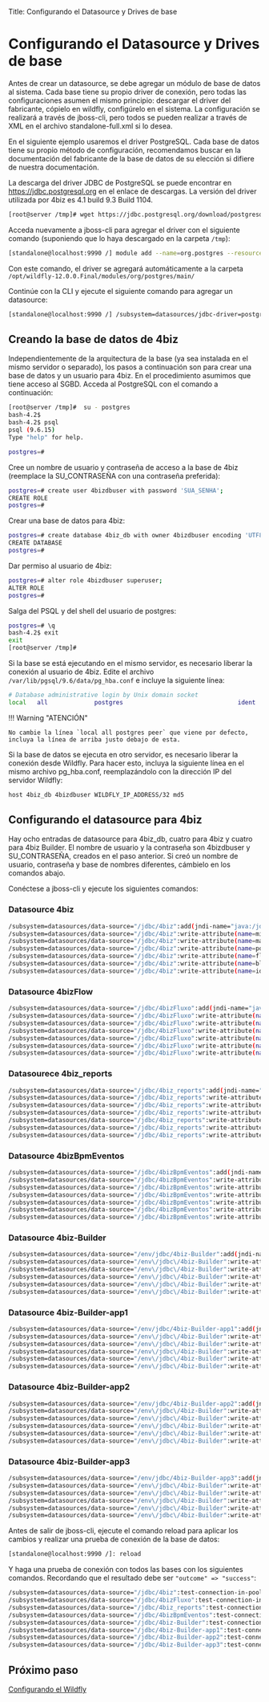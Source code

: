 Title: Configurando el Datasource y Drives de base

# Configurando el Datasource y Drives de base

Antes de crear un datasource, se debe agregar un módulo de base de datos al sistema. Cada base tiene su propio driver de conexión, pero todas las configuraciones asumen el mismo principio: descargar el driver del fabricante, cópielo en wildfly, configúrelo en el sistema. La configuración se realizará a través de jboss-cli, pero todos se pueden realizar a través de XML en el archivo standalone-full.xml si lo desea.

En el siguiente ejemplo usaremos el driver PostgreSQL. Cada base de datos tiene su propio método de configuración, recomendamos buscar en la documentación del fabricante de la base de datos de su elección si difiere de nuestra documentación.

La descarga del driver JDBC de PostgreSQL se puede encontrar en https://jdbc.postgresql.org en el enlace de descargas. La versión del driver utilizada por 4biz es 4.1 build 9.3 Build 1104.

```sh
[root@server /tmp]# wget https://jdbc.postgresql.org/download/postgresql-9.3-1104.jdbc41.jar
```

Acceda nuevamente a jboss-cli para agregar el driver con el siguiente comando (suponiendo que lo haya descargado en la carpeta `/tmp`):

```sh
[standalone@localhost:9990 /] module add --name=org.postgres --resources=/tmp/postgresql-9.3-1104.jdbc41.jar --dependencies=javax.api,javax.transaction.api
```

Con este comando, el driver se agregará automáticamente a la carpeta `/opt/wildfly-12.0.0.Final/modules/org/postgres/main/`

Continúe con la CLI y ejecute el siguiente comando para agregar un datasource:

```sh
[standalone@localhost:9990 /] /subsystem=datasources/jdbc-driver=postgres:add(driver-name="postgres",driver-module-name="org.postgres",driver-xa-datasource-class-name=org.postgresql.xa.PGXADataSource
```

## Creando la base de datos de 4biz

Independientemente de la arquitectura de la base (ya sea instalada en el mismo servidor o separado), los pasos a continuación son para crear una base de datos y un usuario para 4biz. En el procedimiento asumimos que tiene acceso al SGBD. Acceda al PostgreSQL con el comando a continuación:

```sh
[root@server /tmp]#  su - postgres
bash-4.2$
bash-4.2$ psql
psql (9.6.15)
Type "help" for help.

postgres=#
```
Cree un nombre de usuario y contraseña de acceso a la base de 4biz (reemplace la SU_CONTRASEÑA con una contraseña preferida):

```sh
postgres=# create user 4bizdbuser with password 'SUA_SENHA';
CREATE ROLE
postgres=#
```
Crear una base de datos para 4biz:

```sh
postgres=# create database 4biz_db with owner 4bizdbuser encoding 'UTF8' tablespace pg_default;
CREATE DATABASE
postgres=#
```
Dar permiso al usuario de 4biz:

```sh
postgres=# alter role 4bizdbuser superuser;
ALTER ROLE
postgres=#
```

Salga del PSQL y del shell del usuario de postgres:

```sh
postgres=# \q
bash-4.2$ exit
exit
[root@server /tmp]#
```
Si la base se está ejecutando en el mismo servidor, es necesario liberar la conexión al usuario de 4biz. Edite el archivo  `/var/lib/pgsql/9.6/data/pg_hba.conf` e incluye la siguiente línea:

```sh
# Database administrative login by Unix domain socket
local   all             postgres                                ident
```
!!! Warning "ATENCIÓN"

    No cambie la línea `local all postgres peer` que viene por defecto, incluya la línea de arriba justo debajo de esta.


Si la base de datos se ejecuta en otro servidor, es necesario liberar la conexión desde Wildfly. Para hacer esto, incluya la siguiente línea en el mismo archivo pg_hba.conf, reemplazándolo con la dirección IP del servidor Wildfly:

```sh
host 4biz_db 4bizdbuser WILDFLY_IP_ADDRESS/32 md5

```

## Configurando el datasource para 4biz

Hay ocho entradas de datasource para 4biz_db, cuatro para 4biz y cuatro para 4biz Builder. El nombre de usuario y la contraseña son 4bizdbuser y SU_CONTRASEÑA, creados en el paso anterior. Si creó un nombre de usuario, contraseña y base de nombres diferentes, cámbielo en los comandos abajo.

Conéctese a jboss-cli y ejecute los siguientes comandos:

### Datasource 4biz

```sh
/subsystem=datasources/data-source="/jdbc/4biz":add(jndi-name="java:/jdbc/4biz",driver-name="postgres",connection-url="jdbc:postgresql://pgdata.4biz.com:5432/4biz_db",user-name="4bizdbuser",password="exemplo123",driver-class="org.postgresql.Driver", enabled=true, use-java-context=true)
/subsystem=datasources/data-source="/jdbc/4biz":write-attribute(name=min-pool-size,value=10)
/subsystem=datasources/data-source="/jdbc/4biz":write-attribute(name=max-pool-size,value=300)
/subsystem=datasources/data-source="/jdbc/4biz":write-attribute(name=pool-prefill,value=true)
/subsystem=datasources/data-source="/jdbc/4biz":write-attribute(name=flush-strategy,value=FailingConnectionOnly)
/subsystem=datasources/data-source="/jdbc/4biz":write-attribute(name=blocking-timeout-wait-millis,value=60000)
/subsystem=datasources/data-source="/jdbc/4biz":write-attribute(name=idle-timeout-minutes,value=5)
```

### Datasource 4bizFlow

```sh
/subsystem=datasources/data-source="/jdbc/4bizFluxo":add(jndi-name="java:/jdbc/4bizFluxo",driver-name="postgres",connection-url="jdbc:postgresql://pgdata.4biz.com:5432/4biz_db",user-name="4bizdbuser",password="exemplo123",driver-class="org.postgresql.Driver", enabled=true, use-java-context=true)
/subsystem=datasources/data-source="/jdbc/4bizFluxo":write-attribute(name=min-pool-size,value=10)
/subsystem=datasources/data-source="/jdbc/4bizFluxo":write-attribute(name=max-pool-size,value=300)
/subsystem=datasources/data-source="/jdbc/4bizFluxo":write-attribute(name=pool-prefill,value=true)
/subsystem=datasources/data-source="/jdbc/4bizFluxo":write-attribute(name=flush-strategy,value=FailingConnectionOnly)
/subsystem=datasources/data-source="/jdbc/4bizFluxo":write-attribute(name=blocking-timeout-wait-millis,value=60000)
/subsystem=datasources/data-source="/jdbc/4bizFluxo":write-attribute(name=idle-timeout-minutes,value=5)
```

### Datasourece 4biz_reports

```sh
/subsystem=datasources/data-source="/jdbc/4biz_reports":add(jndi-name="java:/jdbc/4biz_reports",driver-name="postgres",connection-url="jdbc:postgresql://pgdata.4biz.com:5432/4biz_db",user-name="4bizdbuser",password="exemplo123",driver-class="org.postgresql.Driver", enabled=true, use-java-context=true)
/subsystem=datasources/data-source="/jdbc/4biz_reports":write-attribute(name=min-pool-size,value=10)
/subsystem=datasources/data-source="/jdbc/4biz_reports":write-attribute(name=max-pool-size,value=300)
/subsystem=datasources/data-source="/jdbc/4biz_reports":write-attribute(name=pool-prefill,value=true)
/subsystem=datasources/data-source="/jdbc/4biz_reports":write-attribute(name=flush-strategy,value=FailingConnectionOnly)
/subsystem=datasources/data-source="/jdbc/4biz_reports":write-attribute(name=blocking-timeout-wait-millis,value=60000)
/subsystem=datasources/data-source="/jdbc/4biz_reports":write-attribute(name=idle-timeout-minutes,value=5)
```

### Datasource 4bizBpmEventos

```sh
/subsystem=datasources/data-source="/jdbc/4bizBpmEventos":add(jndi-name="java:/jdbc/4bizBpmEventos",driver-name="postgres",connection-url="jdbc:postgresql://pgdata.4biz.com:5432/4biz_db",user-name="4bizdbuser",password="exemplo123",driver-class="org.postgresql.Driver", enabled=true, use-java-context=true)
/subsystem=datasources/data-source="/jdbc/4bizBpmEventos":write-attribute(name=min-pool-size,value=10)
/subsystem=datasources/data-source="/jdbc/4bizBpmEventos":write-attribute(name=max-pool-size,value=300)
/subsystem=datasources/data-source="/jdbc/4bizBpmEventos":write-attribute(name=pool-prefill,value=true)
/subsystem=datasources/data-source="/jdbc/4bizBpmEventos":write-attribute(name=flush-strategy,value=FailingConnectionOnly)
/subsystem=datasources/data-source="/jdbc/4bizBpmEventos":write-attribute(name=blocking-timeout-wait-millis,value=60000)
/subsystem=datasources/data-source="/jdbc/4bizBpmEventos":write-attribute(name=idle-timeout-minutes,value=5
```

### Datasource 4biz-Builder

```sh
/subsystem=datasources/data-source="/env/jdbc/4biz-Builder":add(jndi-name="java:/env/jdbc/4biz-Builder",driver-name="postgres",connection-url="jdbc:postgresql://pgdata.4biz.com:5432/4biz_db",user-name="4bizdbuser",password="exemplo123",driver-class="org.postgresql.Driver", enabled=true, use-java-context=true)
/subsystem=datasources/data-source="/env\/jdbc\/4biz-Builder":write-attribute(name=min-pool-size,value=10)
/subsystem=datasources/data-source="/env\/jdbc\/4biz-Builder":write-attribute(name=max-pool-size,value=300)
/subsystem=datasources/data-source="/env\/jdbc\/4biz-Builder":write-attribute(name=pool-prefill,value=true)
/subsystem=datasources/data-source="/env\/jdbc\/4biz-Builder":write-attribute(name=flush-strategy,value=FailingConnectionOnly)
/subsystem=datasources/data-source="/env\/jdbc\/4biz-Builder":write-attribute(name=blocking-timeout-wait-millis,value=60000)#
```

### Datasource 4biz-Builder-app1

```sh
/subsystem=datasources/data-source="/env/jdbc/4biz-Builder-app1":add(jndi-name="java:/env/jdbc/4biz-Builder-app1",driver-name="postgres",connection-url="jdbc:postgresql://pgdata.4biz.com:5432/4biz_db",user-name="4bizdbuser",password="exemplo123",driver-class="org.postgresql.Driver", enabled=true, use-java-context=true)
/subsystem=datasources/data-source="/env\/jdbc\/4biz-Builder":write-attribute(name=min-pool-size,value=10)
/subsystem=datasources/data-source="/env\/jdbc\/4biz-Builder":write-attribute(name=max-pool-size,value=300)
/subsystem=datasources/data-source="/env\/jdbc\/4biz-Builder":write-attribute(name=pool-prefill,value=true)
/subsystem=datasources/data-source="/env\/jdbc\/4biz-Builder":write-attribute(name=flush-strategy,value=FailingConnectionOnly)
/subsystem=datasources/data-source="/env\/jdbc\/4biz-Builder":write-attribute(name=blocking-timeout-wait-millis,value=60000)
```

### Datasource 4biz-Builder-app2

```sh
/subsystem=datasources/data-source="/env/jdbc/4biz-Builder-app2":add(jndi-name="java:/env/jdbc/4biz-Builder-app2",driver-name="postgres",connection-url="jdbc:postgresql://pgdata.4biz.com:5432/4biz_db",user-name="4bizdbuser",password="exemplo123",driver-class="org.postgresql.Driver", enabled=true, use-java-context=true)
/subsystem=datasources/data-source="/env\/jdbc\/4biz-Builder":write-attribute(name=min-pool-size,value=10)
/subsystem=datasources/data-source="/env\/jdbc\/4biz-Builder":write-attribute(name=max-pool-size,value=300)
/subsystem=datasources/data-source="/env\/jdbc\/4biz-Builder":write-attribute(name=pool-prefill,value=true)
/subsystem=datasources/data-source="/env\/jdbc\/4biz-Builder":write-attribute(name=flush-strategy,value=FailingConnectionOnly)
/subsystem=datasources/data-source="/env\/jdbc\/4biz-Builder":write-attribute(name=blocking-timeout-wait-millis,value=60000)
```
### Datasource 4biz-Builder-app3

```sh
/subsystem=datasources/data-source="/env/jdbc/4biz-Builder-app3":add(jndi-name="java:/env/jdbc/4biz-Builder-app3",driver-name="postgres",connection-url="jdbc:postgresql://pgdata.4biz.com:5432/4biz_db",user-name="4bizdbuser",password="exemplo123",driver-class="org.postgresql.Driver", enabled=true, use-java-context=true)
/subsystem=datasources/data-source="/env\/jdbc\/4biz-Builder":write-attribute(name=min-pool-size,value=10)
/subsystem=datasources/data-source="/env\/jdbc\/4biz-Builder":write-attribute(name=max-pool-size,value=300)
/subsystem=datasources/data-source="/env\/jdbc\/4biz-Builder":write-attribute(name=pool-prefill,value=true)
/subsystem=datasources/data-source="/env\/jdbc\/4biz-Builder":write-attribute(name=flush-strategy,value=FailingConnectionOnly)
/subsystem=datasources/data-source="/env\/jdbc\/4biz-Builder":write-attribute(name=blocking-timeout-wait-millis,value=60000)
```

Antes de salir de jboss-cli, ejecute el comando reload para aplicar los cambios y realizar una prueba de conexión de la base de datos:

```sh
[standalone@localhost:9990 /]: reload
```
Y haga una prueba de conexión con todos las bases con los siguientes comandos. Recordando que el resultado debe ser `"outcome" => "success"`:

``` sh
/subsystem=datasources/data-source="/jdbc/4biz":test-connection-in-pool
/subsystem=datasources/data-source="/jdbc/4bizFluxo":test-connection-in-pool
/subsystem=datasources/data-source="/jdbc/4biz_reports":test-connection-in-pool
/subsystem=datasources/data-source="/jdbc/4bizBpmEventos":test-connection-in-pool
/subsystem=datasources/data-source="/jdbc/4biz-Builder":test-connection-in-pool
/subsystem=datasources/data-source="/jdbc/4biz-Builder-app1":test-connection-in-pool
/subsystem=datasources/data-source="/jdbc/4biz-Builder-app2":test-connection-in-pool
/subsystem=datasources/data-source="/jdbc/4biz-Builder-app3":test-connection-in-pool
```

## Próximo paso

[Configurando el Wildfly][1]

[1]:/es-es/4biz-helium/get-started/installation-and-upgrade/perform-installation/conf-wildfly.html
